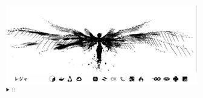 <img src="./banner.png">
<details><summary> :: </summary>
<!--START_SECTION:waka-->

```
From: 09 August 2024 - To: 13 October 2025

Total Time: 1,994 hrs 43 mins

PHP                        495 hrs 28 mins //////-------------------   23.09 %
Python                     426 hrs 12 mins /////--------------------   19.86 %
Markdown                   223 hrs 29 mins ///----------------------   10.42 %
Other                      150 hrs 47 mins //-----------------------   07.03 %
```

<!--END_SECTION:waka-->
</details>
